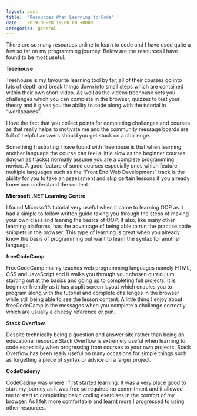 ```yaml
---
layout: post
title:  "Resources When Learning to Code"
date:   2019-06-28 19:00:00 +0000
categories: general
---
```

There are so many resources online to learn to code and I have used quite a few so far on my programming journey. Below are the resources I have found to be most useful.

__Treehouse__

Treehouse is my favourite learning tool by far, all of their courses go into lots of depth and break things down into small steps which are contained within their own short video. As well as the videos treehouse sets you challenges which you can complete in the browser, quizzes to test your theory and it gives you the ability to code along with the tutorial in “workspaces”. 

I love the fact that you collect points for completing challenges and courses as that really helps to motivate me and the community message boards are full of helpful answers should you get stuck on a challenge. 

Something frustrating I have found with Treehouse is that when learning another language the course can feel a little slow as the beginner courses (known as tracks) normally assume you are a complete programming novice. A good feature of some courses especially ones which feature multiple languages such as the “Front End Web Development” track is the ability for you to take an assessment and skip certain lessons if you already know and understand the content.

__Microsoft .NET Learning Centre__

I found Microsoft’s tutorial very useful when it came to learning OOP as it had a simple to follow written guide taking you through the steps of making your own class and leaning the basics of OOP. It also, like many other learning platforms, has the advantage of being able to run the practise code snippets in the browser. This type of learning is great when you already know the basis of programming but want to learn the syntax for another language.

__freeCodeCamp__

FreeCodeCamp mainly teaches web programming languages namely HTML, CSS and JavaScript and it walks you through your chosen curriculum starting out at the basics and going up to completing full projects. It is beginner friendly as it has a split screen layout which enables you to program along with the tutorial and complete challenges in the browser while still being able to see the lesson content. A little thing I enjoy about freeCodeCamp is the messages when you complete a challenge correctly which are usually a cheesy reference or pun.

__Stack Overflow__ 

Despite technically being a question and answer site rather than being an educational resource Stack Overflow is extremely useful when learning to code especially when progressing from courses to your own projects. Stack Overflow has been really useful on many occasions for simple things such as forgetting a piece of syntax or advice on a larger project. 

__CodeCademy__

CodeCadmy was where I first started learning. It was a very place good to start my journey as it was free so required no commitment and it allowed me to start to completing basic coding exercises in the comfort of my browser. As I felt more comfortable and learnt more I progressed to using other resources. 
